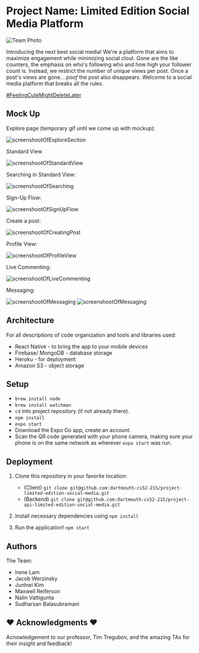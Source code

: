 # Project Name: Limited Edition Social Media Platform

![Team Photo](https://i.imgur.com/bTG56lp.jpg)

Introducing the next best social media! We're a platform that aims to maximize engagement while minimizing social clout. Gone are the like counters, the emphasis on who's following who and how high your follower count is. Instead, we restrict the number of unique views per post. Once a post's views are gone... *poof* the post also disappears. Welcome to a social media platform that breaks all the rules.

[#FeelingCuteMightDeleteLater](https://github.com/dartmouth-cs52-21S/project-limited-edition-social-media)

## Mock Up

Explore page (temporary gif until we come up with mockup): 

![screenshootOfExploreSeciton](https://github.com/blakesanie/React-Bubble-UI/blob/HEAD/example/public/demo.gif?raw=true)

Standard View 

![screenshootOfStandardView](assets/Poof.png)

Searching in Standard View:

![screenshootOfSearching]()

Sign-Up Flow: 

![screenshootOfSignUpFlow](assets/Sign_Up.png)

Create a post:

![screenshootOfCreatingPost]()

Profile View:

![screenshootOfProfileView](assets/Profile.png)

Live Commenting:

![screenshootOfLiveCommenting](assets/Live_Messaging.png)

Messaging:

![screenshootOfMessaging](assets/Messaging1.png)
![screenshootOfMessaging](assets/Messaging2.png)

## Architecture

For all descriptions of code organization and tools and libraries used:
* React Native - to bring the app to your mobile devices
* Firebase/ MongoDB - database storage 
* Heroku - for deployment
* Amazon S3 - object storage 

## Setup

* `brew install node`
* `brew install watchman`
* `cd` into project repository (if not already there).
* `npm install`
* `expo start`
* Download the Expo Go app, create an account.
* Scan the QR code generated with your phone camera, making sure your phone is on the same network as wherever `expo start` was run.

## Deployment

1. Clone this repository in your favorite location:
    * (Client) `git clone git@github.com:dartmouth-cs52-21S/project-limited-edition-social-media.git`
    * (Backend) `git clone git@github.com:dartmouth-cs52-21S/project-api-limited-edition-social-media.git`

2. Install necessary dependencies using `npm install`
3. Run the application! `npm start` 

## Authors

The Team: 

  - Irene Lam
  - Jacob Werzinsky
  - Junhwi Kim
  - Maxwell Reiferson
  - Nalin Vattigunta
  - Sudharsan Balasubramani

## :heart: Acknowledgments :heart:

Acnowledgement to our professor, Tim Tregubov, and the amazing TAs for their insight and feedback!
